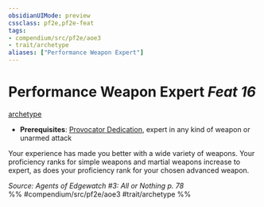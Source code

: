 ```yaml
---
obsidianUIMode: preview
cssclass: pf2e,pf2e-feat
tags:
- compendium/src/pf2e/aoe3
- trait/archetype
aliases: ["Performance Weapon Expert"]
---
```

# Performance Weapon Expert  *Feat 16*  
[archetype](/rules/traits/archetype.md)  

- **Prerequisites**: [Provocator Dedication](/compendium/feats/provocator-dedication-aoe3.md), expert in any kind of weapon or unarmed attack

Your experience has made you better with a wide variety of weapons. Your proficiency ranks for simple weapons and martial weapons increase to expert, as does your proficiency rank for your chosen advanced weapon.

*Source: Agents of Edgewatch #3: All or Nothing p. 78*  
%% #compendium/src/pf2e/aoe3 #trait/archetype %%
